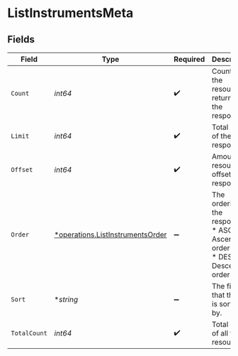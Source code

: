 # ListInstrumentsMeta


## Fields

| Field                                                                                      | Type                                                                                       | Required                                                                                   | Description                                                                                |
| ------------------------------------------------------------------------------------------ | ------------------------------------------------------------------------------------------ | ------------------------------------------------------------------------------------------ | ------------------------------------------------------------------------------------------ |
| `Count`                                                                                    | *int64*                                                                                    | :heavy_check_mark:                                                                         | Count of the resources returned in the response.                                           |
| `Limit`                                                                                    | *int64*                                                                                    | :heavy_check_mark:                                                                         | Total limit of the response.                                                               |
| `Offset`                                                                                   | *int64*                                                                                    | :heavy_check_mark:                                                                         | Amount of resource to offset in the response.                                              |
| `Order`                                                                                    | [*operations.ListInstrumentsOrder](../../../pkg/models/operations/listinstrumentsorder.md) | :heavy_minus_sign:                                                                         | The ordering of the response.<br/>* ASC - Ascending order<br/>* DESC - Descending order    |
| `Sort`                                                                                     | **string*                                                                                  | :heavy_minus_sign:                                                                         | The field that the list is sorted by.                                                      |
| `TotalCount`                                                                               | *int64*                                                                                    | :heavy_check_mark:                                                                         | Total count of all the resources.                                                          |